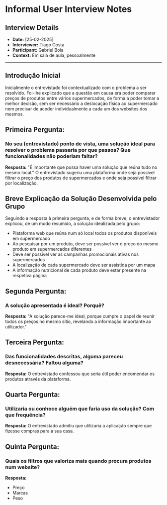 # Informal User Interview Notes 


## Interview Details 
- **Date:** [25-02-2025] 
- **Interviewer:** Tiago Costa
- **Participant:** Gabriel Boia
- **Context:** Em sala de aula, pessoalmente

--- 

## Introdução Inicial

Inicialmente o entrevistado foi contextualizado com o problema a ser resolvido. Foi-lhe explicado que a questão em causa era poder comparar preços de produtos entre vários supermercados, de forma a poder tomar a melhor decisão, sem ser necessário a deslocação física ao supermercado nem precisar de aceder individualmente a cada um dos websites dos mesmos.

## Primeira Pergunta: 
### No seu (entrevistado) ponto de vista, uma solução ideal para resolver o problema passaria por que passos? Que funcionalidades não poderiam faltar?

**Resposta:** "É importante que possa haver uma solução que reúna tudo no mesmo local." O entrevistado sugeriu uma plataforma onde seja possível filtrar o preço dos produtos de supermercados e onde seja possível filtrar por localização.

## Breve Explicação da Solução Desenvolvida pelo Grupo

Seguindo a resposta à primeira pergunta, e de forma breve, o entrevistador explicou, de um modo resumido, a solução idealizada pelo grupo:
- Plataforma web que reúna num só local todos os produtos disponíveis em supermercado
- Ao pesquisar por um produto, deve ser possível ver o preço do mesmo produto em supermercados diferentes
- Deve ser possível ver as campanhas promocionais ativas nos supermercados
- A localização de cada supermercado deve ser assistida por um mapa
- A informação nutricional de cada produto deve estar presente na respetiva página

## Segunda Pergunta:
### A solução apresentada é ideal? Porquê?
**Resposta:** "A solução parece-me ideal, porque cumpre o papel de reunir todos os preços no mesmo sítio, revelando a informação importante ao utilizador."

## Terceira Pergunta:
### Das funcionalidades descritas, alguma pareceu desnecessária? Faltou alguma?
**Resposta:** O entrevistado confessou que seria útil poder encomendar os produtos através da plataforma.

## Quarta Pergunta:
### Utilizaria ou conhece alguém que faria uso da solução? Com que frequência?
**Resposta:** O entrevistado admitiu que utilizaria a aplicação sempre que fizesse compras para a sua casa.

## Quinta Pergunta:
### Quais os filtros que valoriza mais quando procura produtos num website?
**Resposta:**
- Preço
- Marcas
- Peso